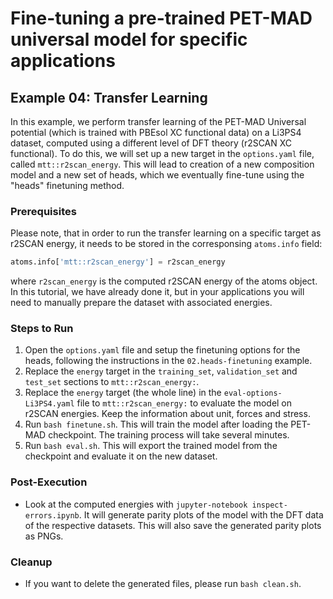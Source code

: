 # Fine-tuning a pre-trained PET-MAD universal model for specific applications

## Example 04: Transfer Learning

In this example, we perform transfer learning of the PET-MAD Universal potential (which is trained with PBEsol XC functional data) 
on a Li3PS4 dataset, computed using a different level of DFT theory (r2SCAN XC functional). 
To do this, we will set up a new target in the `options.yaml` file, called 
`mtt::r2scan_energy`. This will lead to creation of a new composition model and a new set of heads, which we eventually fine-tune
using the "heads" finetuning method. 

### Prerequisites
Please note, that in order to run the transfer learning on a specific target as r2SCAN energy, it needs to be stored in the
corresponsing `atoms.info` field:

```python
atoms.info['mtt::r2scan_energy'] = r2scan_energy
```

where `r2scan_energy` is the computed r2SCAN energy of the atoms object. In this tutorial, 
we have already done it, but in your applications you will need to manually prepare the dataset
with associated energies.


### Steps to Run
1. Open the `options.yaml` file and setup the finetuning options for the heads, following the instructions in the `02.heads-finetuning` example.
2. Replace the `energy` target in the `training_set`, `validation_set` and `test_set` sections to `mtt::r2scan_energy:`.
3. Replace the `energy` target (the whole line) in the `eval-options-Li3PS4.yaml` file to `mtt::r2scan_energy:` to evaluate the model on r2SCAN energies. Keep the information about unit, forces and stress.
4. Run `bash finetune.sh`. This will train the model after loading the PET-MAD checkpoint. The training process will take several minutes. 
5. Run `bash eval.sh`. This will export the trained model from the checkpoint and evaluate it on the new dataset.

### Post-Execution
- Look at the computed energies with `jupyter-notebook inspect-errors.ipynb`. It will generate parity plots of the model with the DFT data of the respective datasets. This will also save the generated parity plots as PNGs.

### Cleanup
- If you want to delete the generated files, please run `bash clean.sh`. 
